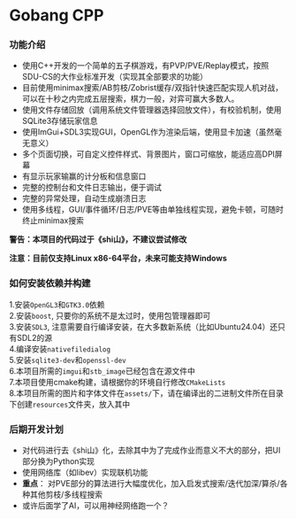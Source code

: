 # Gobang CPP
### 功能介绍
- 使用C++开发的一个简单的五子棋游戏，有PVP/PVE/Replay模式，按照SDU-CS的大作业标准开发（实现其全部要求的功能）
- 目前使用minimax搜索/AB剪枝/Zobrist缓存/双指针快速匹配实现人机对战，可以在十秒之内完成五层搜索，棋力一般，对弈可赢大多数人。
- 使用文件存储回放（调用系统文件管理器选择回放文件），有校验机制，使用SQLite3存储玩家信息
- 使用ImGui+SDL3实现GUI，OpenGL作为渲染后端，使用显卡加速（虽然毫无意义）
- 多个页面切换，可自定义控件样式、背景图片，窗口可缩放，能适应高DPI屏幕
- 有显示玩家输赢的计分板和信息窗口
- 完整的控制台和文件日志输出，便于调试
- 完整的异常处理，自动生成崩溃日志
- 使用多线程，GUI/事件循环/日志/PVE等由单独线程实现，避免卡顿，可随时终止minimax搜索

**警告：本项目的代码过于《shi山》，不建议尝试修改**

**注意：目前仅支持Linux x86-64平台，未来可能支持Windows**

### 如何安装依赖并构建
1.安装`OpenGL3`和`GTK3.0`依赖\
2.安装`boost`, 只要你的系统不是太过时，使用包管理器即可\
3.安装`SDL3`, 注意需要自行编译安装，在大多数新系统（比如Ubuntu24.04）还只有SDL2的源\
4.编译安装`nativefiledialog`\
5.安装`sqlite3-dev`和`openssl-dev`\
6.本项目所需的`imgui`和`stb_image`已经包含在源文件中\
7.本项目使用cmake构建，请根据你的环境自行修改`CMakeLists`\
8.本项目所需的图片和字体文件在`assets/`下，请在编译出的二进制文件所在目录下创建`resources`文件夹，放入其中

### 后期开发计划
- 对代码进行去《shi山》化，去除其中为了完成作业而意义不大的部分，把UI部分换为Python实现
- 使用网络库（如libev）实现联机功能
- **重点**： 对PVE部分的算法进行大幅度优化，加入启发式搜索/迭代加深/算杀/各种其他剪枝/多线程搜索
- 或许后面学了AI，可以用神经网络跑一个？

